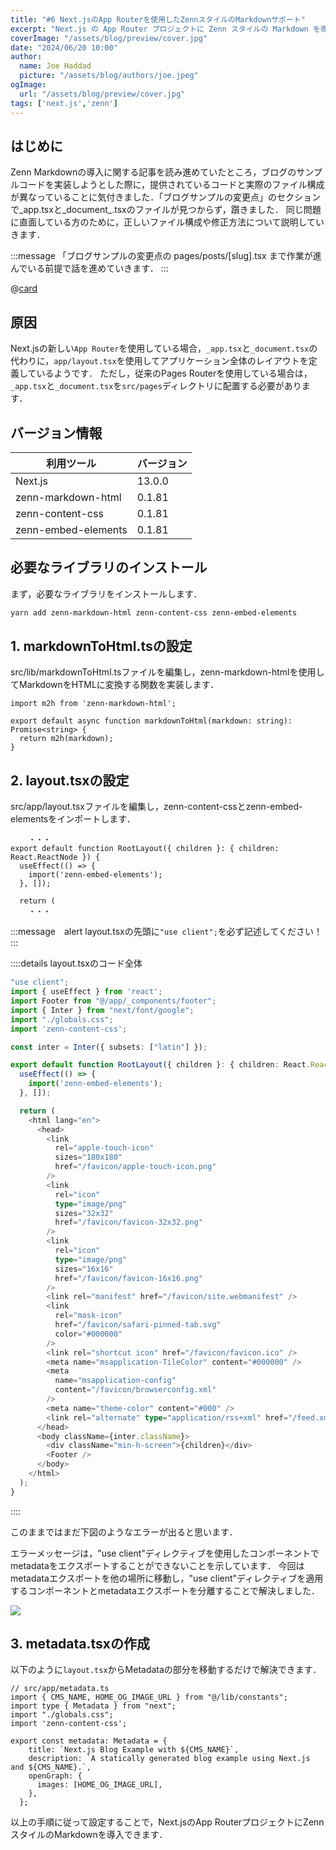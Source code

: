 ```yaml
---
title: "#6 Next.jsのApp Routerを使用したZennスタイルのMarkdownサポート"
excerpt: "Next.js の App Router プロジェクトに Zenn スタイルの Markdown を導入する方法を解説。従来の Pages Router との違いや、必要なライブラリのインストール、ファイル設定の手順を詳細に説明し、つまずきやすいポイントにも触れています。"
coverImage: "/assets/blog/preview/cover.jpg"
date: "2024/06/20 10:00"
author:
  name: Joe Haddad
  picture: "/assets/blog/authors/joe.jpeg"
ogImage:
  url: "/assets/blog/preview/cover.jpg"
tags: ['next.js','zenn']
---
```


## はじめに

Zenn Markdownの導入に関する記事を読み進めていたところ，ブログのサンプルコードを実装しようとした際に，提供されているコードと実際のファイル構成が異なっていることに気付きました．「ブログサンプルの変更点」のセクションで_app.tsxと_document_.tsxのファイルが見つからず，躓きました．
同じ問題に直面している方のために，正しいファイル構成や修正方法について説明していきます．

:::message
「ブログサンプルの変更点の pages/posts/[slug].tsx まで作業が進んでいる前提で話を進めていきます．
:::


@[card](https://zenn.dev/team_zenn/articles/intro-zenn-markdown)

## 原因
Next.jsの新しい`App Router`を使用している場合，`_app.tsx`と`_document.tsx`の代わりに，`app/layout.tsx`を使用してアプリケーション全体のレイアウトを定義しているようです．
ただし，従来のPages Routerを使用している場合は，`_app.tsx`と`_document.tsx`を`src/pages`ディレクトリに配置する必要があります．

## バージョン情報
| 利用ツール             | バージョン |
|----------------------|--------|
| Next.js              | 13.0.0 |
| zenn-markdown-html   | 0.1.81 |
| zenn-content-css     | 0.1.81 |
| zenn-embed-elements  | 0.1.81 |

## 必要なライブラリのインストール
まず，必要なライブラリをインストールします．

```bash
yarn add zenn-markdown-html zenn-content-css zenn-embed-elements
```

## 1. markdownToHtml.tsの設定

src/lib/markdownToHtml.tsファイルを編集し，zenn-markdown-htmlを使用してMarkdownをHTMLに変換する関数を実装します．

```ts:markdownToHtml.tsx
import m2h from 'zenn-markdown-html';

export default async function markdownToHtml(markdown: string): Promise<string> {
  return m2h(markdown);
}
```

## 2. layout.tsxの設定
src/app/layout.tsxファイルを編集し，zenn-content-cssとzenn-embed-elementsをインポートします．

```ts:layout.tsx
    ・・・
export default function RootLayout({ children }: { children: React.ReactNode }) {
  useEffect(() => {
    import('zenn-embed-elements');
  }, []);

  return (
    ・・・
```

:::message　alert
layout.tsxの先頭に`"use client";`を必ず記述してください！
:::


::::details layout.tsxのコード全体
```ts
"use client";
import { useEffect } from 'react';
import Footer from "@/app/_components/footer";
import { Inter } from "next/font/google";
import "./globals.css";
import 'zenn-content-css';

const inter = Inter({ subsets: ["latin"] });

export default function RootLayout({ children }: { children: React.ReactNode }) {
  useEffect(() => {
    import('zenn-embed-elements');
  }, []);

  return (
    <html lang="en">
      <head>
        <link
          rel="apple-touch-icon"
          sizes="180x180"
          href="/favicon/apple-touch-icon.png"
        />
        <link
          rel="icon"
          type="image/png"
          sizes="32x32"
          href="/favicon/favicon-32x32.png"
        />
        <link
          rel="icon"
          type="image/png"
          sizes="16x16"
          href="/favicon/favicon-16x16.png"
        />
        <link rel="manifest" href="/favicon/site.webmanifest" />
        <link
          rel="mask-icon"
          href="/favicon/safari-pinned-tab.svg"
          color="#000000"
        />
        <link rel="shortcut icon" href="/favicon/favicon.ico" />
        <meta name="msapplication-TileColor" content="#000000" />
        <meta
          name="msapplication-config"
          content="/favicon/browserconfig.xml"
        />
        <meta name="theme-color" content="#000" />
        <link rel="alternate" type="application/rss+xml" href="/feed.xml" />
      </head>
      <body className={inter.className}>
        <div className="min-h-screen">{children}</div>
        <Footer />
      </body>
    </html>
  );
}
```
::::

このままではまだ下図のようなエラーが出ると思います．

エラーメッセージは，"use client"ディレクティブを使用したコンポーネントでmetadataをエクスポートすることができないことを示しています．
今回はmetadataエクスポートを他の場所に移動し，"use client"ディレクティブを適用するコンポーネントとmetadataエクスポートを分離することで解決しました．

![](/assets/blog/zenn-ver/aaa.png)


## 3. metadata.tsxの作成

以下のように`layout.tsx`からMetadataの部分を移動するだけで解決できます．

```ts:metadata.tsx
// src/app/metadata.ts
import { CMS_NAME, HOME_OG_IMAGE_URL } from "@/lib/constants";
import type { Metadata } from "next";
import "./globals.css";
import 'zenn-content-css';

export const metadata: Metadata = {
    title: `Next.js Blog Example with ${CMS_NAME}`,
    description: `A statically generated blog example using Next.js and ${CMS_NAME}.`,
    openGraph: {
      images: [HOME_OG_IMAGE_URL],
    },
  };
```


以上の手順に従って設定することで，Next.jsのApp RouterプロジェクトにZennスタイルのMarkdownを導入できます．
